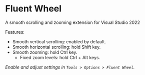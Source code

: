# Fluent Wheel

A smooth scrolling and zooming extension for Visual Studio 2022

Features:
- Smooth vertical scrolling: enabled by default.
- Smooth horizontal scrolling: hold Shift key.
- Smooth zooming: hold Ctrl key.
  - Fixed zoom levels: hold Ctrl + Alt keys.

*Enable and adjust settings in `Tools > Options > Fluent Wheel`.*
